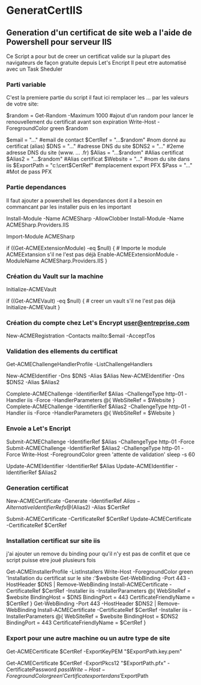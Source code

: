 # GeneratCertIIS
## Generation d'un certificat de site web a l'aide de Powershell pour serveur IIS

Ce Script a pour but de creer un certificat valide sur la plupart des navigateurs de façon gratuite depuis Let's Encript
Il peut etre automatisé avec un Task Sheduler

### Parti variable
C'est la premiere partie du script il faut ici remplacer les ... par les valeurs de votre site:

$random = Get-Random -Maximum 1000 #ajout d'un random pour lancer le renouvellement du certificat avant son expiration
Write-Host -ForegroundColor green $random

$email = "..." #email de contact
$CertRef = "...$random" #nom donné au certificat (alias)
$DNS = "..." #adresse DNS du site
$DNS2 = "..." #2eme adresse DNS du site (www. ... .fr)
$Alias = "...$random" #Alias certificat
$Alias2 = "...$random" #Alias certificat
$Website = "..." #nom du site dans iis
$ExportPath = "c:\cert\$CertRef" #emplacement export PFX
$Pass = "..." #Mot de pass PFX

### Partie dependances
Il faut ajouter a powershell les dependances dont il a besoin en commancant par les installer puis en les important

Install-Module -Name ACMESharp -AllowClobber
Install-Module -Name ACMESharp.Providers.IIS

Import-Module ACMESharp

if ((Get-ACMEExtensionModule) -eq $null)
{
		# Importe le module ACMEExtansion s'il ne l'est pas déjà
		Enable-ACMEExtensionModule -ModuleName ACMESharp.Providers.IIS
}

### Création du Vault sur la machine

Initialize-ACMEVault

if ((Get-ACMEVault) -eq $null)
{
		# creer un vault s'il ne l'est pas déjà
		Initialize-ACMEVault
}

### Création du compte chez Let's Encrypt user@entreprise.com
New-ACMERegistration -Contacts mailto:$email -AcceptTos

### Validation des ellements du certificat

Get-ACMEChallengeHandlerProfile -ListChallengeHandlers 

New-ACMEIdentifier -Dns $DNS -Alias $Alias
New-ACMEIdentifier -Dns $DNS2 -Alias $Alias2

Complete-ACMEChallenge -IdentifierRef $Alias -ChallengeType http-01 -Handler iis -Force -HandlerParameters @{ WebSiteRef = $Website }
Complete-ACMEChallenge -IdentifierRef $Alias2 -ChallengeType http-01 -Handler iis -Force -HandlerParameters @{ WebSiteRef = $Website }

### Envoie a Let's Encript

Submit-ACMEChallenge -IdentifierRef $Alias -ChallengeType http-01 -Force
Submit-ACMEChallenge -IdentifierRef $Alias2 -ChallengeType http-01 -Force
Write-Host -ForegroundColor green 'attente de validation'
sleep -s 60

Update-ACMEIdentifier -IdentifierRef $Alias
Update-ACMEIdentifier -IdentifierRef $Alias2

### Generation certificat

New-ACMECertificate -Generate -IdentifierRef $Alias -AlternativeIdentifierRefs @($Alias2)  -Alias $CertRef

Submit-ACMECertificate -CertificateRef $CertRef
Update-ACMECertificate -CertificateRef $CertRef

### Installation certificat sur site iis
j'ai ajouter un remove du binding pour qu'il n'y est pas de conflit et que ce script puisse etre joué plusieurs fois

Get-ACMEInstallerProfile -ListInstallers
Write-Host -ForegroundColor green 'Installation du certificat sur le site :'$website
Get-WebBinding -Port 443 -HostHeader $DNS | Remove-WebBinding
Install-ACMECertificate -CertificateRef $CertRef -Installer iis -InstallerParameters @{
  WebSiteRef = $website
  BindingHost = $DNS
  BindingPort = 443
  CertificateFriendlyName = $CertRef
}
Get-WebBinding -Port 443 -HostHeader $DNS2 | Remove-WebBinding
Install-ACMECertificate -CertificateRef $CertRef -Installer iis -InstallerParameters @{
  WebSiteRef = $website
  BindingHost = $DNS2
  BindingPort = 443
  CertificateFriendlyName = $CertRef
}

### Export pour une autre machine ou un autre type de site

Get-ACMECertificate $CertRef -ExportKeyPEM "$ExportPath.key.pem"


Get-ACMECertificate $CertRef -ExportPkcs12 "$ExportPath.pfx" -CertificatePassword $pass
Write-Host -ForegroundColor green 'Certificat exporter dans'$ExportPath
